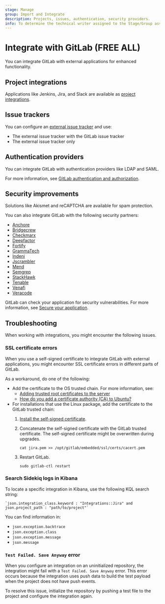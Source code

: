 ```yaml
---
stage: Manage
group: Import and Integrate
description: Projects, issues, authentication, security providers.
info: To determine the technical writer assigned to the Stage/Group associated with this page, see https://handbook.gitlab.com/handbook/product/ux/technical-writing/#assignments
---
```


# Integrate with GitLab **(FREE ALL)**

You can integrate GitLab with external applications for enhanced functionality.

## Project integrations

Applications like Jenkins, Jira, and Slack are available as [project integrations](../user/project/integrations/index.md).

## Issue trackers

You can configure an [external issue tracker](external-issue-tracker.md) and use:

- The external issue tracker with the GitLab issue tracker
- The external issue tracker only

## Authentication providers

You can integrate GitLab with authentication providers like LDAP and SAML.

For more information, see [GitLab authentication and authorization](../administration/auth).

## Security improvements

Solutions like Akismet and reCAPTCHA are available for spam protection.

You can also integrate GitLab with the following security partners:

<!-- vale gitlab.Spelling = NO -->

- [Anchore](https://docs.anchore.com/current/docs/configuration/integration/ci_cd/gitlab/)
- [Bridgecrew](https://docs.bridgecrew.io/docs/integrate-with-gitlab-self-managed)
- [Checkmarx](https://checkmarx.atlassian.net/wiki/spaces/SD/pages/1929937052/GitLab+Integration)
- [Deepfactor](https://www.deepfactor.io/docs/integrate-deepfactor-scanner-in-your-ci-cd-pipelines/#gitlab)
- [Fortify](https://www.microfocus.com/en-us/fortify-integrations/gitlab)
- [GrammaTech](https://www.grammatech.com/codesonar-gitlab-integration)
- [Indeni](https://docs.cloudrail.app/#/integrations/gitlab)
- [Jscrambler](https://docs.jscrambler.com/code-integrity/documentation/gitlab-ci-integration)
- [Mend](https://www.mend.io/gitlab/)
- [Semgrep](https://semgrep.dev/for/gitlab)
- [StackHawk](https://docs.stackhawk.com/continuous-integration/gitlab.html)
- [Tenable](https://docs.tenable.com/tenableio/Content/ContainerSecurity/GetStarted.htm)
- [Venafi](https://marketplace.venafi.com/xchange/620d2d6ed419fb06a5c5bd36/solution/6292c2ef7550f2ee553cf223)
- [Veracode](https://community.veracode.com/s/knowledgeitem/gitlab-ci-MCEKSYPRWL35BRTGOVI55SK5RI4A)

<!-- vale gitlab.Spelling = YES -->

GitLab can check your application for security vulnerabilities.
For more information, see [Secure your application](../user/application_security/secure_your_application.md).

## Troubleshooting

When working with integrations, you might encounter the following issues.

### SSL certificate errors

When you use a self-signed certificate to integrate GitLab with external applications, you might
encounter SSL certificate errors in different parts of GitLab.

As a workaround, do one of the following:

- Add the certificate to the OS trusted chain. For more information, see:
  - [Adding trusted root certificates to the server](https://manuals.gfi.com/en/kerio/connect/content/server-configuration/ssl-certificates/adding-trusted-root-certificates-to-the-server-1605.html)
  - [How do you add a certificate authority (CA) to Ubuntu?](https://superuser.com/questions/437330/how-do-you-add-a-certificate-authority-ca-to-ubuntu)
- For installations that use the Linux package, add the certificate to the GitLab trusted chain:
  1. [Install the self-signed certificate](https://docs.gitlab.com/omnibus/settings/ssl/index.html#install-custom-public-certificates).
  1. Concatenate the self-signed certificate with the GitLab trusted certificate.
     The self-signed certificate might be overwritten during upgrades.

     ```shell
     cat jira.pem >> /opt/gitlab/embedded/ssl/certs/cacert.pem
     ```

  1. Restart GitLab.

     ```shell
     sudo gitlab-ctl restart
     ```

### Search Sidekiq logs in Kibana

To locate a specific integration in Kibana, use the following KQL search string:

```plaintext
`json.integration_class.keyword : "Integrations::Jira" and json.project_path : "path/to/project"`
```

You can find information in:

- `json.exception.backtrace`
- `json.exception.class`
- `json.exception.message`
- `json.message`

### `Test Failed. Save Anyway` error

When you configure an integration on an uninitialized repository, the integration might fail with
a `Test Failed. Save Anyway` error. This error occurs because the integration uses push data
to build the test payload when the project does not have push events.

To resolve this issue, initialize the repository by pushing a test file to the project
and configure the integration again.
